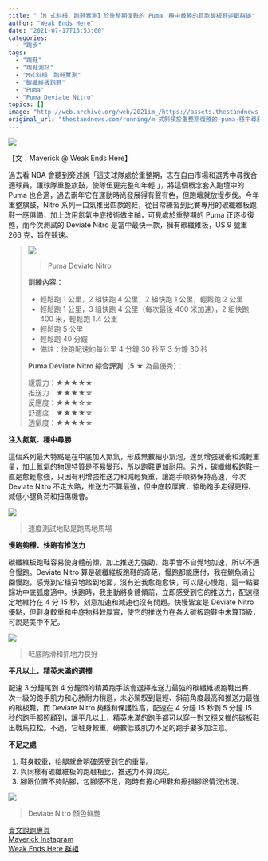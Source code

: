 ```yaml
---
title: "【M 式斜槓．跑鞋實測】於重整期復甦的 Puma　穩中尋勝的首款碳板鞋迎戰群雄"
author: "Weak Ends Here"
date: "2021-07-17T15:53:00"
categories:
  - "跑步"
tags:
  - "跑鞋"
  - "跑鞋測試"
  - "M式斜槓．跑鞋實測"
  - "碳纖維板跑鞋"
  - "Puma"
  - "Puma Deviate Nitro"
topics: []
image: "http://web.archive.org/web/2021im_/https://assets.thestandnews.com/media/photos/4-04_copy_I56c8wM.png"
original_url: "thestandnews.com/running/m-式斜槓於重整期復甦的-puma-穩中尋勝的首款碳板鞋迎戰群雄"
---
```

![](http://web.archive.org/web/2021im_/https://assets.thestandnews.com/media/photos/4-04_copy_I56c8wM.png)

【文：Maverick @ Weak Ends Here】

過去看 NBA 會聽到旁述說「這支球隊處於重整期，志在自由市場和選秀中尋找合適球員，讓球隊重整旗鼓，使隊伍更完整和年輕 」，將這個概念套入跑壇中的 Puma 也合適，過去兩年它在運動時尚發展得有聲有色，但跑壇就放慢步伐。今年重整旗鼓，Nitro 系列一口氣推出四款跑鞋，從日常練習到比賽專用的碳纖維板跑鞋一應俱備，加上改用氮氣中底技術做主軸，可見處於重整期的 Puma 正逐步復甦，而今次測試的 Deviate Nitro 是當中最快一款，擁有碳纖維板，US 9 號重 266 克，旨在競速。

> ![](http://web.archive.org/web/2021im_/https://assets.thestandnews.com/media/photos/217837514.jpg)
> > Puma Deviate Nitro
> 
> **訓練內容：**
> 
> *   輕鬆跑 1 公里，2 組快跑 4 公里，2 組快跑 1 公里，輕鬆跑 2 公里
> *   輕鬆跑 1 公里，3 組快跑 4 公里（每次最後 400 米加速），2 組快跑 400 米，輕鬆跑 1.4 公里
> *   輕鬆跑 5 公里
> *   輕鬆跑 40 分鐘
> *   備註：快跑配速約每公里 4 分鐘 30 秒至 3 分鐘 30 秒
> 
> **Puma Deviate Nitro 綜合評測**（**5** ★ 為最優秀）：
> 
> 緩震力：★★★★★  
> 推送力：★★★★☆  
> 反應度：★★★☆☆  
> 舒適度：★★★★☆  
> 透氣度：★★★★☆

**注入氮氣．穩中尋勝**

這個系列最大特點是在中底加入氮氣，形成無數細小氣泡，達到增強緩衝和減輕重量，加上氮氣的物理特質是不易變形，所以跑鞋更加耐用。另外，碳纖維板跑鞋一直是愈輕愈強，只因有利增強推送力和減輕負重，讓跑手順勢保持高速，今次 Deviate Nitro 不走大路，推送力不算最強，但中底較厚實，協助跑手走得更穩、減低小腿負荷和扭傷機會。

![](http://web.archive.org/web/2021im_/https://assets.thestandnews.com/media/photos/218283928.jpg)
> 速度測試地點是跑馬地馬場

**慢跑夠穩．快跑有推送力**

碳纖維板跑鞋容易使身體前傾，加上推送力強勁，跑手會不自覺地加速，所以不適合慢跑。Deviate Nitro 算是碳纖維板跑鞋的奇葩，慢跑都能應付，我在鰂魚涌公園慢跑，感覺到它穩妥地踏到地面，沒有迫我愈跑愈快，可以隨心慢跑，這一點要歸功中底弧度適中。快跑時，我主動將身體傾前，立即感受到它的推送力，配速穩定地維持在 4 分 15 秒，刻意加速和減速也沒有問題。快慢皆宜是 Deviate Nitro 優點，但鞋身較重和中底物料較厚實，使它的推送力在各大碳板跑鞋中未算頂級，可說是美中不足。

![](http://web.archive.org/web/2021im_/https://assets.thestandnews.com/media/photos/217917329.jpg)
> 鞋底防滑和抓地力良好

**平凡以上．精英未滿的選擇**

配速 3 分鐘尾到 4 分鐘頭的精英跑手該會選擇推送力最強的碳纖維板跑鞋出賽，次一級的跑手肌力和心肺耐力稍遜，未必駕馭到最輕、斜前角度最高和推送力最強的碳板鞋，而 Deviate Nitro 夠穩和保護性高，配速在 4 分鐘 15 秒到 5 分鐘 15 秒的跑手都照顧到，讓平凡以上．精英未滿的跑手都可以穿一對又穩又推的碳板鞋出戰馬拉松。不過，它鞋身較重，磅數低或肌力不足的跑手要多加注意。

**不足之處**

1.  鞋身較重，抬腿就會明確感受到它的重量。
2.  與同樣有碳纖維板的跑鞋相比，推送力不算頂尖。
3.  腳跟位置不夠貼腳，包腳感不足，跑時有擔心甩鞋和擦損腳跟情況出現。

![](http://web.archive.org/web/2021im_/https://assets.thestandnews.com/media/photos/218101009.jpg)
> Deviate Nitro 顏色鮮艷

[賣文說跑專頁](http://web.archive.org/web/20211229132345/https://www.facebook.com/1841803306084163/)  
[Maverick Instagram](http://web.archive.org/web/20211229132345/https://www.instagram.com/maverick_au/)  
[Weak Ends Here 群組](http://web.archive.org/web/20211229132345/https://www.facebook.com/groups/498772610150499/)